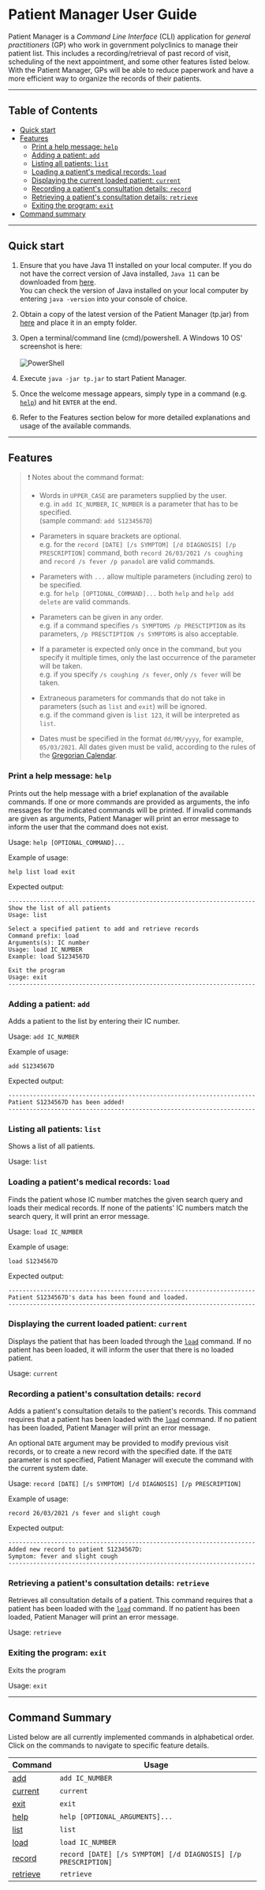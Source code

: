 # Patient Manager User Guide

Patient Manager is a _Command Line Interface_ (CLI) application for _general practitioners_ (GP)
who work in government polyclinics to manage their patient list. This includes a recording/retrieval of
past record of visit, scheduling of the next appointment, and some other features listed below.
With the Patient Manager, GPs will be able to reduce paperwork and have a more efficient way
to organize the records of their patients.

---

## Table of Contents

* [Quick start](#quick-start)
* [Features](#features)
    * [Print a help message: `help`](#print-a-help-message-help)
    * [Adding a patient: `add`](#adding-a-patient-add)
    * [Listing all patients: `list`](#listing-all-patients-list)
    * [Loading a patient's medical records: `load`](#loading-a-patients-medical-records-load)
    * [Displaying the current loaded patient: `current`](#displaying-the-current-loaded-patient-current)
    * [Recording a patient's consultation details: `record`](#recording-a-patients-consultation-details-record)
    * [Retrieving a patient's consultation details: `retrieve`](#retrieving-a-patients-consultation-details-retrieve)
    * [Exiting the program: `exit`](#exiting-the-program-exit)
* [Command summary](#command-summary)

---

## Quick start

1. Ensure that you have Java 11 installed on your local computer. If you do not have the correct version
   of Java installed, `Java 11` can be downloaded from
   [here](https://docs.aws.amazon.com/corretto/latest/corretto-11-ug/downloads-list.html). \
   You can check the version of Java installed on your local computer by entering `java -version` into
   your console of choice.

1. Obtain a copy of the latest version of the Patient Manager (tp.jar) from
   [here](https://github.com/AY2021S2-CS2113T-W09-4/tp/releases) and place it in an empty folder.

1. Open a terminal/command line (cmd)/powershell. A Windows 10 OS' screenshot is here:\
   \
   ![PowerShell](./images/WindowsPowerShell.png)

1. Execute `java -jar tp.jar` to start Patient Manager.

1. Once the welcome message appears, simply type in a command (e.g. [`help`](#print-a-help-message-help)) and hit `ENTER` at the end.

1. Refer to the Features section below for more detailed explanations and usage of the available commands.

---

## Features

> ❗ Notes about the command format:
> - Words in `UPPER_CASE` are parameters supplied by the user.\
e.g. in `add IC_NUMBER`, `IC_NUMBER` is a parameter that has to be specified.\
(sample command: `add S1234567D`)
> 
> 
> - Parameters in square brackets are optional.\
e.g. for the `record [DATE] [/s SYMPTOM] [/d DIAGNOSIS] [/p PRESCRIPTION]` command,
both `record 26/03/2021 /s coughing` and `record /s fever /p panadol` are valid commands.
>
>
> - Parameters with `...` allow multiple parameters (including zero) to be specified.\
e.g. for `help [OPTIONAL_COMMAND]...` both `help` and `help add delete` are valid commands.
>
>
> - Parameters can be given in any order.\
e.g. if a command specifies `/s SYMPTOMS /p PRESCTIPTION` as its parameters,
`/p PRESCTIPTION /s SYMPTOMS` is also acceptable.
>
>
> - If a parameter is expected only once in the command, but you specify it multiple times, only the last occurrence of
the parameter will be taken.\
e.g. if you specify `/s coughing /s fever`, only `/s fever` will be taken.
>
>
> - Extraneous parameters for commands that do not take in parameters (such as `list` and `exit`) will be ignored.\
e.g. if the command given is `list 123`, it will be interpreted as `list`.
>
>
> - Dates must be specified in the format `dd/MM/yyyy`, for example, `05/03/2021`. All dates given must be valid,
according to the rules of the [Gregorian Calendar](https://en.wikipedia.org/wiki/Gregorian_calendar).

### Print a help message: `help`

Prints out the help message with a brief explanation of the available commands. If one or more
commands are provided as arguments, the info messages for the indicated commands will be printed.
If invalid commands are given as arguments, Patient Manager will print an error message to inform the user
that the command does not exist.

Usage: `help [OPTIONAL_COMMAND]...`

Example of usage:

```
help list load exit
```

Expected output:

```
----------------------------------------------------------------------
Show the list of all patients
Usage: list

Select a specified patient to add and retrieve records
Command prefix: load
Arguments(s): IC number
Usage: load IC_NUMBER
Example: load S1234567D

Exit the program
Usage: exit
----------------------------------------------------------------------
```

### Adding a patient: `add`

Adds a patient to the list by entering their IC number.

Usage: `add IC_NUMBER`

Example of usage:

```
add S1234567D
```

Expected output:
```
----------------------------------------------------------------------
Patient S1234567D has been added!
----------------------------------------------------------------------
```

### Listing all patients: `list`

Shows a list of all patients.

Usage: `list`

### Loading a patient's medical records: `load`

Finds the patient whose IC number matches the given search query and loads their medical records.
If none of the patients' IC numbers match the search query, it will print an error message.

Usage: `load IC_NUMBER`

Example of usage:

```
load S1234567D
```

Expected output:

```
----------------------------------------------------------------------
Patient S1234567D's data has been found and loaded.
----------------------------------------------------------------------
```

### Displaying the current loaded patient: `current`

Displays the patient that has been loaded through the [`load`](#loading-a-patients-medical-records-load) command.
If no patient has been loaded, it will inform the user that there is no loaded patient.

Usage: `current`

### Recording a patient's consultation details: `record`

Adds a patient's consultation details to the patient's records.
This command requires that a patient has been loaded with the
[`load`](#loading-a-patients-medical-records-load) command.
If no patient has been loaded, Patient Manager will print an error message.

An optional `DATE` argument may be provided to modify previous visit records,
or to create a new record with the specified date. If the `DATE` parameter is
not specified, Patient Manager will execute the command with the current system date.

Usage: `record [DATE] [/s SYMPTOM] [/d DIAGNOSIS] [/p PRESCRIPTION]`

Example of usage:

```
record 26/03/2021 /s fever and slight cough
```

Expected output:

```
----------------------------------------------------------------------
Added new record to patient S1234567D:
Symptom: fever and slight cough
----------------------------------------------------------------------
```

### Retrieving a patient's consultation details: `retrieve`

Retrieves all consultation details of a patient.
This command requires that a patient has been loaded with the
[`load`](#loading-a-patients-medical-records-load) command.
If no patient has been loaded, Patient Manager will print an
error message.

Usage: `retrieve`

### Exiting the program: `exit`

Exits the program

Usage: `exit`

---

## Command Summary

Listed below are all currently implemented commands in alphabetical order.\
Click on the commands to navigate to specific feature details.

| Command                                                          | Usage                         |
|------------------------------------------------------------------|-------------------------------|
| [add](#adding-a-patient-add)                                     | `add IC_NUMBER`               |
| [current](#displaying-the-current-loaded-patient-current)        | `current`                     |
| [exit](#exiting-the-program-exit)                                | `exit`                        |
| [help](#print-a-help-message-help)                               | `help [OPTIONAL_ARGUMENTS]...`|
| [list](#listing-all-patients-list)                               | `list`                        |
| [load](#loading-a-patients-medical-records-load)                 | `load IC_NUMBER`              |
| [record](#recording-a-patients-consultation-details-record)      | `record [DATE] [/s SYMPTOM] [/d DIAGNOSIS] [/p PRESCRIPTION]`            |
| [retrieve](#retrieving-a-patients-consultation-details-retrieve) | `retrieve`                    |



